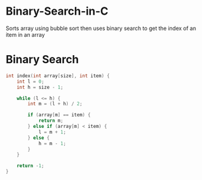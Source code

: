 # Binary-Search-in-C
Sorts array using bubble sort then uses binary search to get the index of an item in an array

# Binary Search

``` c
int index(int array[size], int item) {
    int l = 0;
    int h = size - 1; 

    while (l <= h) {
        int m = (l + h) / 2; 

        if (array[m] == item) {
            return m; 
        } else if (array[m] < item) {
            l = m + 1; 
        } else {
            h = m - 1; 
        }
    }

    return -1;
}
```
